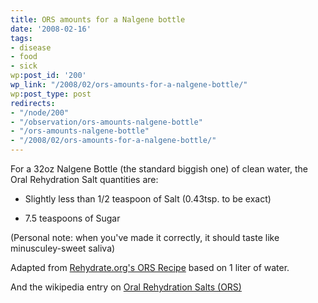 ```yaml
---
title: ORS amounts for a Nalgene bottle
date: '2008-02-16'
tags:
- disease
- food
- sick
wp:post_id: '200'
wp_link: "/2008/02/ors-amounts-for-a-nalgene-bottle/"
wp:post_type: post
redirects:
- "/node/200"
- "/observation/ors-amounts-nalgene-bottle"
- "/ors-amounts-nalgene-bottle"
- "/2008/02/ors-amounts-for-a-nalgene-bottle/"
---
```


For a 32oz Nalgene Bottle (the standard biggish one) of clean water, the Oral Rehydration Salt quantities are:

- Slightly less than 1/2 teaspoon of Salt (0.43tsp. to be exact)

- 7.5 teaspoons of Sugar

(Personal note: when you've made it correctly, it should taste like minusculey-sweet saliva)

Adapted from [Rehydrate.org's ORS Recipe](http://www.rehydrate.org/solutions/homemade.htm#recipes) based on 1 liter of water.

And the wikipedia entry on [Oral Rehydration Salts (ORS)](http://en.wikipedia.org/wiki/Oral_rehydration_salt)
